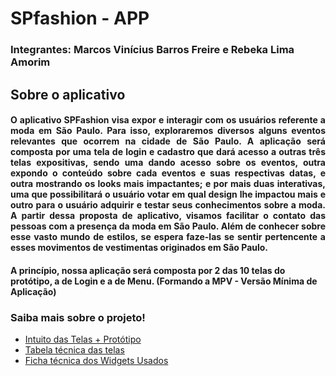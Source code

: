 # SPfashion - APP
### Integrantes: Marcos Vinícius Barros Freire e Rebeka Lima Amorim

## Sobre o aplicativo

#### <p align="justify"> O aplicativo SPFashion visa expor e interagir com os usuários referente a moda em São Paulo. Para isso, exploraremos diversos alguns eventos relevantes que ocorrem na cidade de São Paulo. A aplicação será composta por uma tela de login e cadastro que dará acesso a outras três telas expositivas, sendo uma dando acesso sobre os eventos, outra expondo o conteúdo sobre cada eventos e suas respectivas datas, e outra mostrando os looks mais impactantes; e por mais duas interativas, uma que possibilitará o usuário votar em qual design lhe impactou mais e outro para o usuário adquirir e testar seus conhecimentos sobre a moda. A partir dessa proposta de aplicativo, visamos facilitar o contato das pessoas com a presença da moda em São Paulo. Além de conhecer sobre esse vasto mundo de estilos, se espera faze-las se sentir pertencente a esses movimentos de vestimentas originados em São Paulo. </p>

#### A princípio, nossa aplicação será composta por 2 das 10 telas do protótipo, a de Login e a de Menu. (Formando a MPV - Versão Mínima de Aplicação)

### Saiba mais sobre o projeto!
- [Intuito das Telas + Protótipo](https://github.com/rebekaamorim/SPfashion/wiki/Aplicativo-SPFashion)
- [Tabela técnica das telas](https://github.com/rebekaamorim/SPfashion/wiki/Widgets-usados)
- [Ficha técnica dos Widgets Usados](https://github.com/rebekaamorim/SPfashion/wiki/Ficha-T%C3%A9cnica-Widgets)
